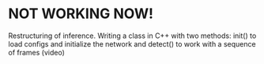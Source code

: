 # NOT WORKING NOW!
Restructuring of inference. Writing a class in C++ with two methods: init() to load configs and initialize the network and detect() to work with a sequence of frames (video)
